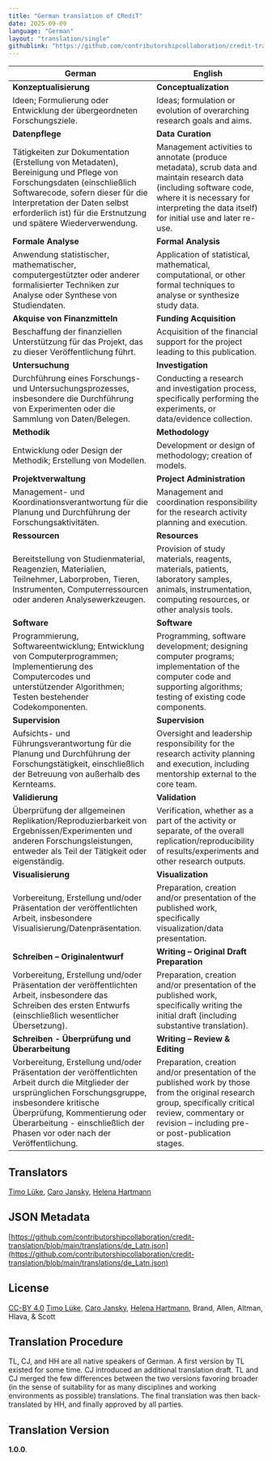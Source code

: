 ```yaml
---
title: "German translation of CRediT"
date: 2025-09-09
language: "German"
layout: "translation/single"
githublink: "https://github.com/contributorshipcollaboration/credit-translation/blob/main/translations/de_Latn.json"
---
```


| German | English |
| --- | --- |
| **Konzeptualisierung** | **Conceptualization** |
| Ideen; Formulierung oder Entwicklung der übergeordneten Forschungsziele. | Ideas; formulation or evolution of overarching research goals and aims. |
| **Datenpflege** | **Data Curation** |
| Tätigkeiten zur Dokumentation (Erstellung von Metadaten), Bereinigung und Pflege von Forschungsdaten (einschließlich Softwarecode, sofern dieser für die Interpretation der Daten selbst erforderlich ist) für die Erstnutzung und spätere Wiederverwendung. | Management activities to annotate (produce metadata), scrub data and maintain research data (including software code, where it is necessary for interpreting the data itself) for initial use and later re-use. |
| **Formale Analyse** | **Formal Analysis** |
| Anwendung statistischer, mathematischer, computergestützter oder anderer formalisierter Techniken zur Analyse oder Synthese von Studiendaten. | Application of statistical, mathematical, computational, or other formal techniques to analyse or synthesize study data. |
| **Akquise von Finanzmitteln** | **Funding Acquisition** |
| Beschaffung der finanziellen Unterstützung für das Projekt, das zu dieser Veröffentlichung führt. | Acquisition of the financial support for the project leading to this publication. |
| **Untersuchung** | **Investigation** |
| Durchführung eines Forschungs- und Untersuchungsprozesses, insbesondere die Durchführung von Experimenten oder die Sammlung von Daten/Belegen. | Conducting a research and investigation process, specifically performing the experiments, or data/evidence collection. |
| **Methodik** | **Methodology** |
| Entwicklung oder Design der Methodik; Erstellung von Modellen. | Development or design of methodology; creation of models. |
| **Projektverwaltung** | **Project Administration** |
| Management- und Koordinationsverantwortung für die Planung und Durchführung der Forschungsaktivitäten. | Management and coordination responsibility for the research activity planning and execution. |
| **Ressourcen** | **Resources** |
| Bereitstellung von Studienmaterial, Reagenzien, Materialien, Teilnehmer, Laborproben, Tieren, Instrumenten, Computerressourcen oder anderen Analysewerkzeugen. | Provision of study materials, reagents, materials, patients, laboratory samples, animals, instrumentation, computing resources, or other analysis tools. |
| **Software** | **Software** |
| Programmierung, Softwareentwicklung; Entwicklung von Computerprogrammen; Implementierung des Computercodes und unterstützender Algorithmen; Testen bestehender Codekomponenten. | Programming, software development; designing computer programs; implementation of the computer code and supporting algorithms; testing of existing code components. |
| **Supervision** | **Supervision** |
| Aufsichts- und Führungsverantwortung für die Planung und Durchführung der Forschungstätigkeit, einschließlich der Betreuung von außerhalb des Kernteams. | Oversight and leadership responsibility for the research activity planning and execution, including mentorship external to the core team. |
| **Validierung** | **Validation** |
| Überprüfung der allgemeinen Replikation/Reproduzierbarkeit von Ergebnissen/Experimenten und anderen Forschungsleistungen, entweder als Teil der Tätigkeit oder eigenständig. | Verification, whether as a part of the activity or separate, of the overall replication/reproducibility of results/experiments and other research outputs. |
| **Visualisierung** | **Visualization** |
| Vorbereitung, Erstellung und/oder Präsentation der veröffentlichten Arbeit, insbesondere Visualisierung/Datenpräsentation. | Preparation, creation and/or presentation of the published work, specifically visualization/data presentation. |
| **Schreiben – Originalentwurf** | **Writing – Original Draft Preparation** |
| Vorbereitung, Erstellung und/oder Präsentation der veröffentlichten Arbeit, insbesondere das Schreiben des ersten Entwurfs (einschließlich wesentlicher Übersetzung). | Preparation, creation and/or presentation of the published work, specifically writing the initial draft (including substantive translation). |
| **Schreiben - Überprüfung und Überarbeitung** | **Writing – Review & Editing** |
| Vorbereitung, Erstellung und/oder Präsentation der veröffentlichten Arbeit durch die Mitglieder der ursprünglichen Forschungsgruppe, insbesondere kritische Überprüfung, Kommentierung oder Überarbeitung - einschließlich der Phasen vor oder nach der Veröffentlichung. | Preparation, creation and/or presentation of the published work by those from the original research group, specifically critical review, commentary or revision – including pre- or post-publication stages. |

## Translators

[Timo  Lüke](https://orcid.org/0000-0002-2603-7341), [Caro  Jansky](https://orcid.org/tba), [Helena  Hartmann](https://orcid.org/0000-0002-1331-6683)

## JSON Metadata

[https://github.com/contributorshipcollaboration/credit-translation/blob/main/translations/de_Latn.json](https://github.com/contributorshipcollaboration/credit-translation/blob/main/translations/de_Latn.json)

## License

[CC-BY 4.0](https://creativecommons.org/licenses/by/4.0/) [Timo  Lüke](https://orcid.org/0000-0002-2603-7341), [Caro  Jansky](https://orcid.org/tba), [Helena  Hartmann](https://orcid.org/0000-0002-1331-6683), Brand, Allen, Altman, Hlava, & Scott

## Translation Procedure

TL, CJ, and HH are all native speakers of German. A first version by TL existed for some time. CJ introduced an additional translation draft. TL and CJ merged the few differences between the two versions favoring broader (in the sense of suitability for as many disciplines and working environments as possible) translations. The final translation was then back-translated by HH, and finally approved by all parties.
## Translation Version

 **1.0.0**.
